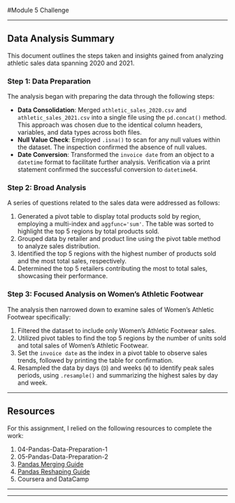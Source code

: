 
#Module 5 Challenge 

---

## Data Analysis Summary

This document outlines the steps taken and insights gained from analyzing athletic sales data spanning 2020 and 2021.

### Step 1: Data Preparation

The analysis began with preparing the data through the following steps:

- **Data Consolidation**: Merged `athletic_sales_2020.csv` and `athletic_sales_2021.csv` into a single file using the `pd.concat()` method. This approach was chosen due to the identical column headers, variables, and data types across both files.
- **Null Value Check**: Employed `.isna()` to scan for any null values within the dataset. The inspection confirmed the absence of null values.
- **Date Conversion**: Transformed the `invoice date` from an object to a `datetime` format to facilitate further analysis. Verification via a print statement confirmed the successful conversion to `datetime64`.

### Step 2: Broad Analysis

A series of questions related to the sales data were addressed as follows:

1. Generated a pivot table to display total products sold by region, employing a multi-index and `aggfunc='sum'`. The table was sorted to highlight the top 5 regions by total products sold.
2. Grouped data by retailer and product line using the pivot table method to analyze sales distribution.
3. Identified the top 5 regions with the highest number of products sold and the most total sales, respectively.
4. Determined the top 5 retailers contributing the most to total sales, showcasing their performance.

### Step 3: Focused Analysis on Women’s Athletic Footwear

The analysis then narrowed down to examine sales of Women’s Athletic Footwear specifically:

1. Filtered the dataset to include only Women’s Athletic Footwear sales.
2. Utilized pivot tables to find the top 5 regions by the number of units sold and total sales of Women’s Athletic Footwear.
3. Set the `invoice date` as the index in a pivot table to observe sales trends, followed by printing the table for confirmation.
4. Resampled the data by days (`D`) and weeks (`W`) to identify peak sales periods, using `.resample()` and summarizing the highest sales by day and week.

---

## Resources

For this assignment, I relied on the following resources to complete the work:

1. 04-Pandas-Data-Preparation-1
2. 05-Pandas-Data-Preparation-2
3. [Pandas Merging Guide](https://pandas.pydata.org/docs/user_guide/merging.html)
4. [Pandas Reshaping Guide](https://pandas.pydata.org/docs/user_guide/reshaping.html)
5. Coursera and DataCamp

---
---

